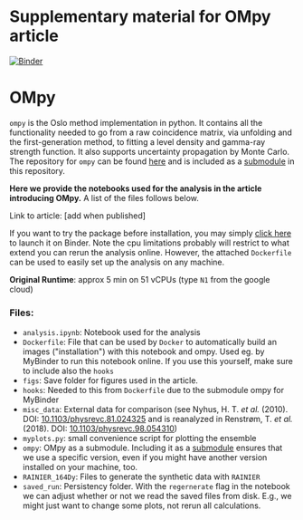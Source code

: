 # Supplementary material for OMpy article
[![Binder](https://mybinder.org/badge_logo.svg)](https://mybinder.org/v2/gh/fzeiser/ompy_article_data/master)

# OMpy

`ompy` is the Oslo method implementation in python. It contains all the functionality needed to go from a raw coincidence matrix, via unfolding and the first-generation method, to fitting a level density and gamma-ray strength function. It also supports uncertainty propagation by Monte Carlo. The repository for `ompy` can be found [here](https://github.com/oslocyclotronlab/ompy) and is included as a [submodule](https://www.atlassian.com/git/tutorials/git-submodule) in this repository.

**Here we provide the notebooks used for the analysis in the article introducing OMpy.** A list of the files follows below.

Link to article: [add when published]

If you want to try the package before installation, you may simply [click here](https://mybinder.org/v2/gh/oslocyclotronlab/ompy/master?filepath=ompy%2Fnotebooks%2Fgetting_started.ipynb) to launch it on Binder. Note the cpu limitations probably will restrict to what extend you can rerun the analysis online. However, the attached `Dockerfile` can be used to easily set up the analysis on any machine.

**Original Runtime**:  approx 5 min on 51 vCPUs (type `N1` from the google cloud)

### Files:

- `analysis.ipynb`: Notebook used for the analysis
- `Dockerfile`: File that can be used by `Docker` to automatically build an images ("installation") with this notebook and ompy. Used eg. by MyBinder to run this notebook online. If you use this yourself, make sure to include also the `hooks`
- `figs`: Save folder for figures used in the article.
- `hooks`: Needed to this from `Dockerfile` due to the submodule ompy for MyBinder
- `misc_data`: External data for comparison (see Nyhus, H. T. *et al.* (2010). DOI: [10.1103/physrevc.81.024325](https://doi.org/10.1103/PhysRevC.81.024325)
and is reanalyzed in Renstrøm, T. *et al.* (2018). DOI: [10.1103/physrevc.98.054310](https://doi.org/10.1103/PhysRevC.98.054310))
- `myplots.py`: small convenience script for plotting the ensemble
- `ompy`: OMpy as a submodule. Including it as a [submodule](https://www.atlassian.com/git/tutorials/git-submodule) ensures that we use a specific version, even if you might have another version installed on your machine, too.
- `RAINIER_164Dy`: Files to generate the synthetic data with `RAINIER`
- `saved_run`: Persistency folder. With the `regernerate` flag in the notebook we can adjust whether or not we read the saved files from disk. E.g., we might just want to change some plots, not rerun all calculations.
